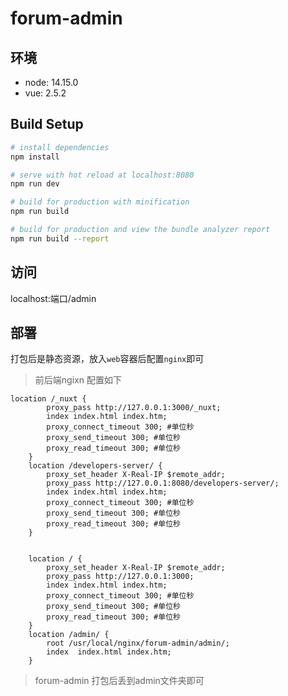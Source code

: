 # forum-admin

## 环境
- node: 14.15.0
- vue: 2.5.2

## Build Setup

``` bash
# install dependencies
npm install

# serve with hot reload at localhost:8080
npm run dev

# build for production with minification
npm run build

# build for production and view the bundle analyzer report
npm run build --report
```

## 访问

localhost:端口/admin

## 部署

打包后是静态资源，放入`web`容器后配置`nginx`即可

> 前后端ngixn 配置如下

```
location /_nuxt {
        proxy_pass http://127.0.0.1:3000/_nuxt;
        index index.html index.htm;
        proxy_connect_timeout 300; #单位秒
        proxy_send_timeout 300; #单位秒
        proxy_read_timeout 300; #单位秒
    }
    location /developers-server/ {
        proxy_set_header X-Real-IP $remote_addr;
        proxy_pass http://127.0.0.1:8080/developers-server/;
        index index.html index.htm;
        proxy_connect_timeout 300; #单位秒
        proxy_send_timeout 300; #单位秒
        proxy_read_timeout 300; #单位秒
    }


    location / {
        proxy_set_header X-Real-IP $remote_addr;
        proxy_pass http://127.0.0.1:3000;
        index index.html index.htm;
        proxy_connect_timeout 300; #单位秒
        proxy_send_timeout 300; #单位秒
        proxy_read_timeout 300; #单位秒
    }
    location /admin/ {
        root /usr/local/nginx/forum-admin/admin/;
        index  index.html index.htm;
    }
```

> forum-admin 打包后丢到admin文件夹即可
